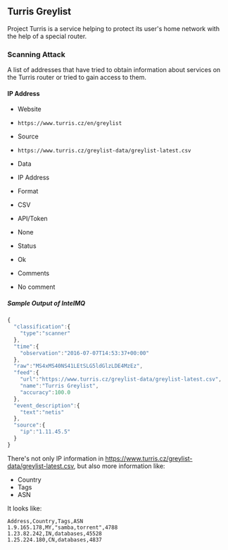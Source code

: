 ## Turris Greylist

Project Turris is a service helping to protect its user's home network with the
help of a special router.

### Scanning Attack

 A list of addresses that have tried to obtain information about services on the
 Turris router or tried to gain access to them.

#### IP Address 
>
* Website
 - `https://www.turris.cz/en/greylist`
* Source
 - `https://www.turris.cz/greylist-data/greylist-latest.csv`
* Data
 - IP Address
* Format
 - CSV
* API/Token
 - None
* Status
 - Ok
* Comments
 - No comment

##### Sample Output of IntelMQ

```javascript
{
  "classification":{
    "type":"scanner"
  },
  "time":{
    "observation":"2016-07-07T14:53:37+00:00"
  },
  "raw":"MS4xMS40NS41LEtSLG5ldGlzLDE4MzEz",
  "feed":{
    "url":"https://www.turris.cz/greylist-data/greylist-latest.csv",
    "name":"Turris Greylist",
    "accuracy":100.0
  },
  "event_description":{
    "text":"netis"
  },
  "source":{
    "ip":"1.11.45.5"
  }
}
```

There's not only IP information in https://www.turris.cz/greylist-data/greylist-latest.csv, but also more information like:

* Country
* Tags
* ASN

It looks like:

	Address,Country,Tags,ASN
	1.9.165.178,MY,"samba,torrent",4788
	1.23.82.242,IN,databases,45528
	1.25.224.180,CN,databases,4837
